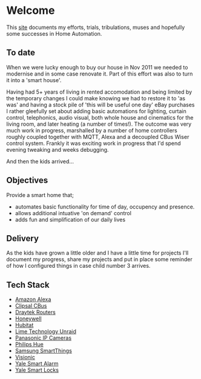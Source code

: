 # Welcome

This [site](https://afmiddleton.github.io/home-automation-pages/) documents my efforts, trials, tribulations, muses and hopefully some successes in Home Automation.

## To date

When we were lucky enough to buy our house in Nov 2011 we needed to modernise and in some case renovate it.  Part of this effort was also to turn it into a 'smart house'.

Having had 5+ years of living in rented accomodation and being limited by the temporary changes I could make knowing we had to restore it to 'as was' and having a stock pile of 'this will be useful one day' eBay purchases I rather gleefully set about adding basic automations for lighting, curtain control, telephonics, audio visual, both whole house and cinematics for the living room, and later heating (a number of times!). The outcome was very much work in progress, marshalled by a number of home controllers roughly coupled together with MQTT, Alexa and a decoupled CBus Wiser control system. Frankly it was exciting work in progress that I'd spend evening tweaking and weeks debugging.

And then the kids arrived...

## Objectives

Provide a smart home that;

- automates basic functionality for time of day, occupency and presence.
- allows additional intuative 'on demand' control
- adds fun and simplification of our daily lives

## Delivery

As the kids have grown a little older and I have a little time for projects I'll document my progress, share my projects and put in place some reminder of how I configured things in case child number 3 arrives.

## Tech Stack

- [Amazon Alexa](https://alexa.amazon.com/)
- [Clipsal CBus](https://www.clipsal.com/products/c-bus-control-and-management-system)
- [Draytek Routers](https://www.draytek.com)
- [Honeywell](https://getconnected.honeywellhome.com/en/evohome)
- [Hubitat](https://hubitat.com)
- [Lime Technology Unraid](https://unraid.net)
- [Panasonic IP Cameras](./Panasonic+IP+Cameras)
- [Philips Hue](https://www.philips-hue.com)
- [Samsung SmartThings](https://www.smartthings.com)
- [Visionic](https://www.visonic.com)
- [Yale Smart Alarm](https://yalehome.co.uk/alarms/smart-alarms/)
- [Yale Smart Locks](https://yalehome.co.uk/smart-locks/)
